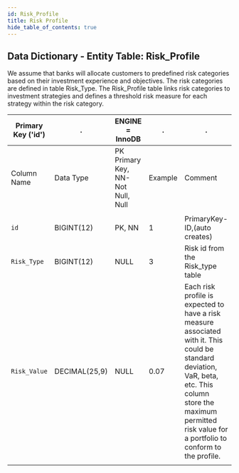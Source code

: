```yaml
---
id: Risk_Profile
title: Risk Profile
hide_table_of_contents: true
---
```


## Data Dictionary - Entity Table: Risk_Profile

We assume that banks will allocate customers to predefined risk categories based on their investment experience and objectives. 
The risk categories are defined in table Risk_Type. The Risk_Profile table links  risk categories to investment strategies and defines a threshold risk measure for each strategy within the risk category.

| Primary Key ('id')|.|ENGINE = InnoDB|.|.|
|---|---|---|---|---|
|Column Name|Data Type|PK Primary Key, NN-Not Null, Null|Example|Comment|
||
|`id`|BIGINT(12)|PK, NN|1|PrimaryKey-ID,(auto creates)|
|`Risk_Type`|BIGINT(12)|NULL|3|Risk id from the Risk_type table|
|`Risk_Value`|DECIMAL(25,9)|NULL|0.07|Each risk profile is expected to have a risk measure associated with it. This could be standard deviation, VaR, beta, etc. This column store the maximum permitted risk value for a portfolio to conform to the profile.|
||
